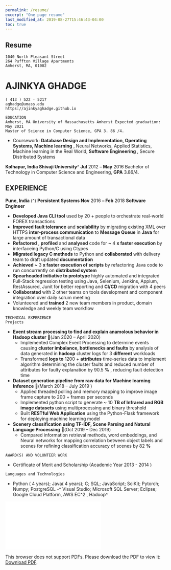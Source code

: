 ```yaml
---
permalink: /resume/
excerpt: "One page resume"
last_modified_at: 2019-08-27T15:46:43-04:00
toc: true
---
```


## Resume
```
1040 North Pleasant Street
264 Puffton Village Apartments
Amherst, MA, 01002
```
# AJINKYA GHADGE

```
( 413 ) 522 - 5217
aghadge@umass.edu
https://ajinkyaghadge.github.io
```
```
EDUCATION
Amherst, MA University of Massachusetts Amherst Expected graduation: May 2021
Master of Science in Computer Science, GPA 3. 86 /4.
```
- Coursework: **Database Design and Implementation, Operating Systems, Machine learning** , Neural Networks,
    Applied Statistics, Machine learning in the Real World, **Software Engineering** , Secure Distributed Systems

**Kolhapur, India Shivaji University**^ **Jul** 2012 **– May** 2016
Bachelor of Technology in Computer Science and Engineering, **GPA** 3.86/4.

## EXPERIENCE

**Pune, India** (^) **Persistent Systems Nov** 2016 **– Feb** 2018
**Software Engineer**

- **Developed Java CLI tool** used by 20 + people to orchestrate real-world FOREX transactions
- **Improved fault tolerance** and **scalability** by migrating existing XML over HTTPS **inter-process communication**
    to **Message Queue** in **Java** for large amount of transactional data
- **Refactored** , **profiled** and **analysed** code for **~** 4 **x faster execution** by interfaceing Python/C using Ctypes
- **Migrated legacy C methods** to Python and **collaborated** with delivery team to draft updated **documentation**
- **Achieved ~** 3 **x faster execution of scripts** by refactoring Java code to run concurrently on **distributed system**
- **Spearheaded initiative to prototype** highly automated and integrated Full-Stack regression testing using Java,
    Selenium, Jenkins, Appium, RestAssured, Junit for better reporting and **CI/CD** migration with 4 peers
- **Collaborated** with 2 other teams on tools development and component integration over daily scrum meeting
- Volunteered and **trained** 2 new team members in product, domain knowledge and weekly team workflow

```
TECHNICAL EXPERIENCE
Projects
```
- **Event stream processing to find and explain anamolous behavior in Hadoop cluster** (Jan 2020 – April 2020)
    - Implemented Complex Event Processing to determine events causing **cluster imbalance, bottlenecks and faults**
    by analysis of data generated in **hadoop** cluster logs for 3 **different** workloads
    - Transformed **logs to** 1200 + **attributes** time-series data to implement algorithm determining the cluster faults
    and reduced number of attributes for faulty explanation by 90.5 **%** , reducing fault detection time
- **Dataset generation pipeline from raw data for Machine learning Inference** (March 2018 – July 2019 )
    - Applied threaded polling and memory mapping to improve image frame capture to 200 + frames per seconds
    - Implemented python script to generate **~** 10 **TB of Infrared and RGB image datasets** using multiprocessing and
    binary threshold
    - Built **RESTful Web Application** using the Python-Flask framework for deploying machine learning model
- **Scenery classification using TF-IDF, Scene Parsing and Natural Language Processing** (Oct 2019 – Dec 2019)
    - Compared information retrieval methods, word embeddings, and Neural networks for mapping correlation
    between object labels and scenes for refining classification accuracy of scenes by 82 **%**

```
AWARD(S) AND VOLUNTEER WORK
```
- Certificate of Merit and Scholarship (Academic Year 2013 - 2014 )

```
Languages and Technologies
```
- Python ( 4 years); Java( 4 years); C; SQL; JavaScript; SciKit; Pytorch; Numpy; PostgreSQL
-^ Visual Studio; Microsoft SQL Server; Eclipse; Google Cloud Platform, AWS EC^2 , Hadoop^



<object data="/Ajinkya_resume_latest.pdf" type="application/pdf" width="800px" height="800px">
    <embed src="/Ajinkya_resume_latest.pdf">
        <p>This browser does not support PDFs. Please download the PDF to view it: <a href="http://yoursite.com/the.pdf">Download PDF</a>.</p>
    </embed>
</object>


